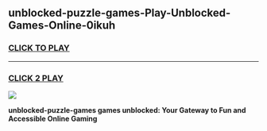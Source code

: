 
## unblocked-puzzle-games-Play-Unblocked-Games-Online-0ikuh
<h3>
<a href="https://premium76.site?title=unblocked-puzzle-games&ref=25A">CLICK TO PLAY</a></h3>
<hr>

<h3>
<a href="https://premium76.site?title=unblocked-puzzle-games&ref=25A">CLICK 2 PLAY</a>
  
</h3>

<a href="https://premium76.site?title=unblocked-puzzle-games&ref=25A"><img src="https://clearcache.store/games.png"></a>


**unblocked-puzzle-games games unblocked: Your Gateway to Fun and Accessible Online Gaming**
